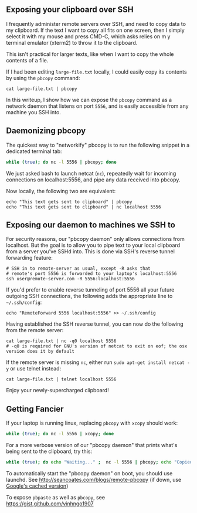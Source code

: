 ## Exposing your clipboard over SSH

I frequently administer remote servers over SSH, and need to copy data to my clipboard.
If the text I want to copy all fits on one screen, then I simply select it with my mouse and press CMD-C, which asks relies on m y terminal emulator (xterm2) to throw it to the clipboard. 

This isn't practical for larger texts, like when I want to copy the whole contents of a file.

If I had been editing `large-file.txt` locally, I could easily copy its contents by using the `pbcopy` command:

```
cat large-file.txt | pbcopy
```

In this writeup, I show how we can expose the `pbcopy` command as a network daemon that listens on port `5556`, and is easily accessible from any machine you SSH into.

## Daemonizing pbcopy

The quickest way to "networkify" pbcopy is to run the following snippet in a dedicated terminal tab:

```bash
while (true); do nc -l 5556 | pbcopy; done
```

We just asked bash to launch netcat (`nc`), repeatedly wait for incoming connections on localhost:5556, and pipe any data received into pbcopy.

Now locally, the following two are equivalent:

```
echo "This text gets sent to clipboard" | pbcopy
echo "This text gets sent to clipboard" | nc localhost 5556
```

## Exposing our daemon to machines we SSH to

For security reasons, our "pbcopy daemon" only allows connections from localhost. But the goal is to allow you to pipe text to your local clipboard from a server you've SSHd into. This is done via SSH's reverse tunnel forwarding feature:

```
# SSH in to remote-server as usual, except -R asks that 
# remote's port 5556 is forwarded to your laptop's localhost:5556
ssh user@remote-server.com -R 5556:localhost:5556
```

If you'd prefer to enable reverse tunneling of port 5556 all your future outgoing SSH connections, the following adds the appropriate line to `~/.ssh/config`:

```
echo "RemoteForward 5556 localhost:5556" >> ~/.ssh/config
```

Having established the SSH reverse tunnel, you can now do the following from the remote server:

```
cat large-file.txt | nc -q0 localhost 5556
# -q0 is required for GNU's version of netcat to exit on eof; the osx version does it by default
```

If the remote server is missing `nc`, either run `sudo apt-get install netcat -y` or use telnet instead:

```
cat large-file.txt | telnet localhost 5556
```

Enjoy your newly-supercharged clipboard!

## Getting Fancier

If your laptop is running linux, replacing `pbcopy` with `xcopy` should work:

```bash
while (true); do nc -l 5556 | xcopy; done
```

For a more verbose version of our "pbcopy daemon" that prints what's being sent to the clipboard, try this:

```bash
while (true); do echo "Waiting..." ;  nc -l 5556 | pbcopy; echo "Copied: "; pbpaste | sed 's/^/  /'; done
```

To automatically start the "pbcopy daemon" on boot, you should use launchd. See http://seancoates.com/blogs/remote-pbcopy (if down, use [Google's cached version](http://webcache.googleusercontent.com/search?q=cache:http://seancoates.com/blogs/remote-pbcopy))

To expose `pbpaste` as well as `pbcopy`, see https://gist.github.com/vinhngo1907